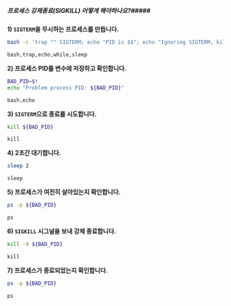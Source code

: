 ##### 프로세스 강제종료(SIGKILL) 어떻게 해야하나요?#####

**1) `SIGTERM`을 무시하는 프로세스를 만듭니다.**
```bash
bash -c 'trap "" SIGTERM; echo "PID is $$"; echo "Ignoring SIGTERM, kill me with SIGKILL!"; while true; do sleep 1; done' &
```
```tech
bash,trap,echo,while,sleep
```

**2) 프로세스 PID를 변수에 저장하고 확인합니다.**
```bash
BAD_PID=$!
echo "Problem process PID: ${BAD_PID}"
```
```tech
bash,echo
```

**3) `SIGTERM`으로 종료를 시도합니다.**
```bash
kill ${BAD_PID}
```
```tech
kill
```

**4) 2초간 대기합니다.**
```bash
sleep 2
```
```tech
sleep
```

**5) 프로세스가 여전히 살아있는지 확인합니다.**
```bash
ps -p ${BAD_PID}
```
```tech
ps
```

**6) `SIGKILL` 시그널을 보내 강제 종료합니다.**
```bash
kill -9 ${BAD_PID}
```
```tech
kill
```

**7) 프로세스가 종료되었는지 확인합니다.**
```bash
ps -p ${BAD_PID}
```
```tech
ps
```
